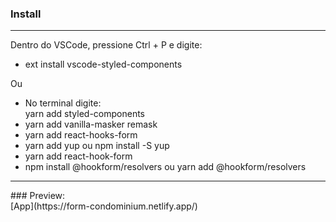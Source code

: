 ### Install
<hr>
Dentro do VSCode, pressione Ctrl + P e digite:<br>

* ext install vscode-styled-components<br>

Ou<br>
* No terminal digite:<br>
yarn add styled-components<br>
* yarn add vanilla-masker remask<br>
* yarn add react-hooks-form<br>
* yarn add yup ou npm install -S yup<br>
* yarn add react-hook-form<br>
*  npm install @hookform/resolvers ou yarn add @hookform/resolvers
<hr>
### Preview:<br>
[App](https://form-condominium.netlify.app/)